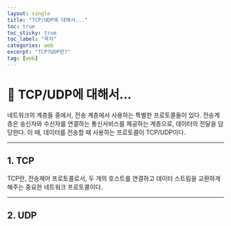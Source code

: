 ```yaml
---
layout: single
title: "TCP/UDP에 대해서..."
toc: true
toc_sticky: true
toc_label: "목차"
categories: web
excerpt: "TCP?UDP란?"
tag: [web]
---
```


# 📘 TCP/UDP에 대해서...
네트워크의 계층들 중에서, 전송 계층에서 사용하는 특별한 프로토콜들이 있다. 
전송계층은 송신자와 수신자를 연결하는 통신서비스를 제공하는 계층으로, 데이터의 전달을 담당한다.
이 때, 데이터를 전송할 때 사용하는 프로토콜이 TCP/UDP이다.  

---
## 1. TCP
TCP란, 전송제어 프로토콜로서, 두 개의 호스트를 연결하고 데이터 스트림을 교환하게 해주는 중요한 네트워크 프로토콜이다.

---
## 2. UDP